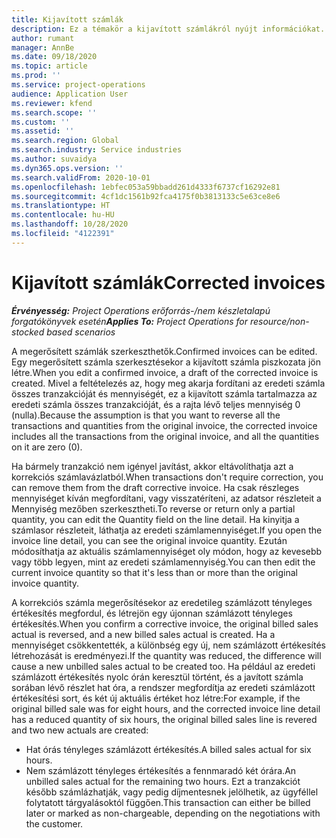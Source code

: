 ```yaml
---
title: Kijavított számlák
description: Ez a témakör a kijavított számlákról nyújt információkat.
author: rumant
manager: AnnBe
ms.date: 09/18/2020
ms.topic: article
ms.prod: ''
ms.service: project-operations
audience: Application User
ms.reviewer: kfend
ms.search.scope: ''
ms.custom: ''
ms.assetid: ''
ms.search.region: Global
ms.search.industry: Service industries
ms.author: suvaidya
ms.dyn365.ops.version: ''
ms.search.validFrom: 2020-10-01
ms.openlocfilehash: 1ebfec053a59bbadd261d4333f6737cf16292e81
ms.sourcegitcommit: 4cf1dc1561b92fca4175f0b3813133c5e63ce8e6
ms.translationtype: HT
ms.contentlocale: hu-HU
ms.lasthandoff: 10/28/2020
ms.locfileid: "4122391"
---
```

# <a name="corrected-invoices"></a><span data-ttu-id="69077-103">Kijavított számlák</span><span class="sxs-lookup"><span data-stu-id="69077-103">Corrected invoices</span></span>

<span data-ttu-id="69077-104">_**Érvényesség:** Project Operations erőforrás-/nem készletalapú forgatókönyvek esetén_</span><span class="sxs-lookup"><span data-stu-id="69077-104">_**Applies To:** Project Operations for resource/non-stocked based scenarios_</span></span>

<span data-ttu-id="69077-105">A megerősített számlák szerkeszthetők.</span><span class="sxs-lookup"><span data-stu-id="69077-105">Confirmed invoices can be edited.</span></span> <span data-ttu-id="69077-106">Egy megerősített számla szerkesztésekor a kijavított számla piszkozata jön létre.</span><span class="sxs-lookup"><span data-stu-id="69077-106">When you edit a confirmed invoice, a draft of the corrected invoice is created.</span></span> <span data-ttu-id="69077-107">Mivel a feltételezés az, hogy meg akarja fordítani az eredeti számla összes tranzakcióját és mennyiségét, ez a kijavított számla tartalmazza az eredeti számla összes tranzakcióját, és a rajta lévő teljes mennyiség 0 (nulla).</span><span class="sxs-lookup"><span data-stu-id="69077-107">Because the assumption is that you want to reverse all the transactions and quantities from the original invoice, the corrected invoice includes all the transactions from the original invoice, and all the quantities on it are zero (0).</span></span>

<span data-ttu-id="69077-108">Ha bármely tranzakció nem igényel javítást, akkor eltávolíthatja azt a korrekciós számlavázlatból.</span><span class="sxs-lookup"><span data-stu-id="69077-108">When transactions don't require correction, you can remove them from the draft corrective invoice.</span></span> <span data-ttu-id="69077-109">Ha csak részleges mennyiséget kíván megfordítani, vagy visszatéríteni, az adatsor részleteit a Mennyiség mezőben szerkesztheti.</span><span class="sxs-lookup"><span data-stu-id="69077-109">To reverse or return only a partial quantity, you can edit the Quantity field on the line detail.</span></span> <span data-ttu-id="69077-110">Ha kinyitja a számlasor részleteit, láthatja az eredeti számlamennyiséget.</span><span class="sxs-lookup"><span data-stu-id="69077-110">If you open the invoice line detail, you can see the original invoice quantity.</span></span> <span data-ttu-id="69077-111">Ezután módosíthatja az aktuális számlamennyiséget oly módon, hogy az kevesebb vagy több legyen, mint az eredeti számlamennyiség.</span><span class="sxs-lookup"><span data-stu-id="69077-111">You can then edit the current invoice quantity so that it's less than or more than the original invoice quantity.</span></span>

<span data-ttu-id="69077-112">A korrekciós számla megerősítésekor az eredetileg számlázott tényleges értékesítés megfordul, és létrejön egy újonnan számlázott tényleges értékesítés.</span><span class="sxs-lookup"><span data-stu-id="69077-112">When you confirm a corrective invoice, the original billed sales actual is reversed, and a new billed sales actual is created.</span></span> <span data-ttu-id="69077-113">Ha a mennyiséget csökkentették, a különbség egy új, nem számlázott értékesítés létrehozását is eredményezi.</span><span class="sxs-lookup"><span data-stu-id="69077-113">If the quantity was reduced, the difference will cause a new unbilled sales actual to be created too.</span></span> <span data-ttu-id="69077-114">Ha például az eredeti számlázott értékesítés nyolc órán keresztül történt, és a javított számla sorában lévő részlet hat óra, a rendszer megfordítja az eredeti számlázott értékesítési sort, és két új aktuális értéket hoz létre:</span><span class="sxs-lookup"><span data-stu-id="69077-114">For example, if the original billed sale was for eight hours, and the corrected invoice line detail has a reduced quantity of six hours, the original billed sales line is revered and two new actuals are created:</span></span>

- <span data-ttu-id="69077-115">Hat órás tényleges számlázott értékesítés.</span><span class="sxs-lookup"><span data-stu-id="69077-115">A billed sales actual for six hours.</span></span>
- <span data-ttu-id="69077-116">Nem számlázott tényleges értékesítés a fennmaradó két órára.</span><span class="sxs-lookup"><span data-stu-id="69077-116">An unbilled sales actual for the remaining two hours.</span></span> <span data-ttu-id="69077-117">Ezt a tranzakciót később számlázhatják, vagy pedig díjmentesnek jelölhetik, az ügyféllel folytatott tárgyalásoktól függően.</span><span class="sxs-lookup"><span data-stu-id="69077-117">This transaction can either be billed later or marked as non-chargeable, depending on the negotiations with the customer.</span></span>
